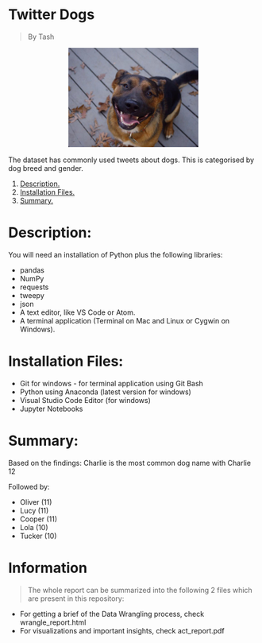 # Twitter Dogs
>By Tash


<p align="center">
<img max-height=200 height=200 src="https://github.com/ciph3rwoman/Twitter-Dogs/blob/master/dog.PNG"/>
</p>

The dataset has commonly used tweets about dogs. This is categorised by dog breed and gender. 

1. [ Description. ](#desc)
2. [ Installation Files. ](#usage)
3. [ Summary. ](#files)


# Description:
<a name="desc"></a>
You will need an installation of Python
plus the following libraries:

* pandas
* NumPy
* requests
* tweepy
* json
* A text editor, like VS Code or Atom.
* A terminal application (Terminal on Mac and Linux or Cygwin on Windows).

# Installation Files:
<a name="usage"></a>
* Git for windows - for terminal application using Git Bash
* Python using Anaconda (latest version for windows)
* Visual Studio Code Editor (for windows)
* Jupyter Notebooks 

# Summary:

Based on the findings:
Charlie is the most common dog name with Charlie 12

Followed by: 
- Oliver (11) 
- Lucy (11)
- Cooper (11)
- Lola (10) 
- Tucker (10)

# Information
<a name="files"></a>
>The whole report can be summarized into the following 2 files which are present in this repository:

* For getting a brief of the Data Wrangling process, check wrangle_report.html
* For visualizations and important insights, check act_report.pdf



